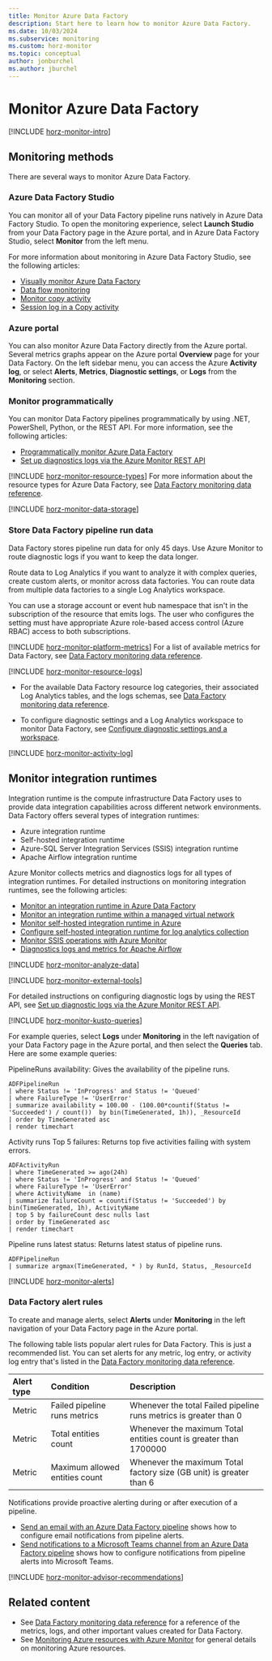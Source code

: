 ```yaml
---
title: Monitor Azure Data Factory
description: Start here to learn how to monitor Azure Data Factory.
ms.date: 10/03/2024
ms.subservice: monitoring
ms.custom: horz-monitor
ms.topic: conceptual
author: jonburchel
ms.author: jburchel
---
```


# Monitor Azure Data Factory

[!INCLUDE [horz-monitor-intro](~/reusable-content/ce-skilling/azure/includes/azure-monitor/horizontals/horz-monitor-intro.md)]

## Monitoring methods

There are several ways to monitor Azure Data Factory.

### Azure Data Factory Studio

You can monitor all of your Data Factory pipeline runs natively in Azure Data Factory Studio. To open the monitoring experience, select **Launch Studio** from your Data Factory page in the Azure portal, and in Azure Data Factory Studio, select **Monitor** from the left menu. 

For more information about monitoring in Azure Data Factory Studio, see the following articles:

- [Visually monitor Azure Data Factory](monitor-visually.md)
- [Data flow monitoring](concepts-data-flow-monitoring.md)
- [Monitor copy activity](copy-activity-monitoring.md)
- [Session log in a Copy activity](copy-activity-log.md)

### Azure portal

You can also monitor Azure Data Factory directly from the Azure portal. Several metrics graphs appear on the Azure portal **Overview** page for your Data Factory. On the left sidebar menu, you can access the Azure **Activity log**, or select **Alerts**, **Metrics**, **Diagnostic settings**, or **Logs** from the **Monitoring** section.

### Monitor programmatically

You can monitor Data Factory pipelines programmatically by using .NET, PowerShell, Python, or the REST API. For more information, see the following articles:

- [Programmatically monitor Azure Data Factory](monitor-programmatically.md)
- [Set up diagnostics logs via the Azure Monitor REST API](monitor-logs-rest.md)

[!INCLUDE [horz-monitor-resource-types](~/reusable-content/ce-skilling/azure/includes/azure-monitor/horizontals/horz-monitor-resource-types.md)]
For more information about the resource types for Azure Data Factory, see [Data Factory monitoring data reference](monitor-data-factory-reference.md).

[!INCLUDE [horz-monitor-data-storage](~/reusable-content/ce-skilling/azure/includes/azure-monitor/horizontals/horz-monitor-data-storage.md)]

### Store Data Factory pipeline run data

Data Factory stores pipeline run data for only 45 days. Use Azure Monitor to route diagnostic logs if you want to keep the data longer.

Route data to Log Analytics if you want to analyze it with complex queries, create custom alerts, or monitor across data factories. You can route data from multiple data factories to a single Log Analytics workspace.

You can use a storage account or event hub namespace that isn't in the subscription of the resource that emits logs. The user who configures the setting must have appropriate Azure role-based access control (Azure RBAC) access to both subscriptions.

[!INCLUDE [horz-monitor-platform-metrics](~/reusable-content/ce-skilling/azure/includes/azure-monitor/horizontals/horz-monitor-platform-metrics.md)]
For a list of available metrics for Data Factory, see [Data Factory monitoring data reference](monitor-data-factory-reference.md#metrics).

[!INCLUDE [horz-monitor-resource-logs](~/reusable-content/ce-skilling/azure/includes/azure-monitor/horizontals/horz-monitor-resource-logs.md)]

- For the available Data Factory resource log categories, their associated Log Analytics tables, and the logs schemas, see [Data Factory monitoring data reference](monitor-data-factory-reference.md#resource-logs).

- To configure diagnostic settings and a Log Analytics workspace to monitor Data Factory, see [Configure diagnostic settings and a workspace](monitor-configure-diagnostics.md).

[!INCLUDE [horz-monitor-activity-log](~/reusable-content/ce-skilling/azure/includes/azure-monitor/horizontals/horz-monitor-activity-log.md)]

## Monitor integration runtimes

Integration runtime is the compute infrastructure Data Factory uses to provide data integration capabilities across different network environments. Data Factory offers several types of integration runtimes:

- Azure integration runtime
- Self-hosted integration runtime
- Azure-SQL Server Integration Services (SSIS) integration runtime
- Apache Airflow integration runtime

Azure Monitor collects metrics and diagnostics logs for all types of integration runtimes. For detailed instructions on monitoring integration runtimes, see the following articles:

- [Monitor an integration runtime in Azure Data Factory](monitor-integration-runtime.md)
- [Monitor an integration runtime within a managed virtual network](monitor-managed-virtual-network-integration-runtime.md)
- [Monitor self-hosted integration runtime in Azure](monitor-shir-in-azure.md)
- [Configure self-hosted integration runtime for log analytics collection](how-to-configure-shir-for-log-analytics-collection.md)
- [Monitor SSIS operations with Azure Monitor](monitor-ssis.md)
- [Diagnostics logs and metrics for Apache Airflow](diagnostic-logs-and-metrics-for-workflow-orchestration-manager.md)

[!INCLUDE [horz-monitor-analyze-data](~/reusable-content/ce-skilling/azure/includes/azure-monitor/horizontals/horz-monitor-analyze-data.md)]

[!INCLUDE [horz-monitor-external-tools](~/reusable-content/ce-skilling/azure/includes/azure-monitor/horizontals/horz-monitor-external-tools.md)]

For detailed instructions on configuring diagnostic logs by using the REST API, see [Set up diagnostic logs via the Azure Monitor REST API](monitor-logs-rest.md).

[!INCLUDE [horz-monitor-kusto-queries](~/reusable-content/ce-skilling/azure/includes/azure-monitor/horizontals/horz-monitor-kusto-queries.md)]

For example queries, select **Logs** under **Monitoring** in the left navigation of your Data Factory page in the Azure portal, and then select the **Queries** tab. Here are some example queries:

PipelineRuns availability: Gives the availability of the pipeline runs.

```kusto
ADFPipelineRun
| where Status != 'InProgress' and Status != 'Queued'
| where FailureType != 'UserError'
| summarize availability = 100.00 - (100.00*countif(Status != 'Succeeded') / count())  by bin(TimeGenerated, 1h)), _ResourceId
| order by TimeGenerated asc
| render timechart
```

Activity runs Top 5 failures: Returns top five activities failing with system errors.

```kusto
ADFActivityRun 
| where TimeGenerated >= ago(24h)
| where Status != 'InProgress' and Status != 'Queued'
| where FailureType != 'UserError'
| where ActivityName  in (name)
| summarize failureCount = countif(Status != 'Succeeded') by bin(TimeGenerated, 1h), ActivityName
| top 5 by failureCount desc nulls last
| order by TimeGenerated asc
| render timechart
```

Pipeline runs latest status: Returns latest status of pipeline runs.

```kusto
ADFPipelineRun
| summarize argmax(TimeGenerated, * ) by RunId, Status, _ResourceId
```

[!INCLUDE [horz-monitor-alerts](~/reusable-content/ce-skilling/azure/includes/azure-monitor/horizontals/horz-monitor-alerts.md)]

### Data Factory alert rules

To create and manage alerts, select **Alerts** under **Monitoring** in the left navigation of your Data Factory page in the Azure portal.

The following table lists popular alert rules for Data Factory. This is just a recommended list. You can set alerts for any metric, log entry, or activity log entry that's listed in the [Data Factory monitoring data reference](monitor-data-factory-reference.md).

| Alert type | Condition | Description  |
|:---|:---|:---|
|Metric | Failed pipeline runs metrics | Whenever the total Failed pipeline runs metrics is greater than 0
|Metric | Total entities count | Whenever the maximum Total entities count is greater than 1700000
|Metric | Maximum allowed entities count | Whenever the maximum Total factory size (GB unit) is greater than 6

Notifications provide proactive alerting during or after execution of a pipeline.

- [Send an email with an Azure Data Factory pipeline](how-to-send-email.md) shows how to configure email notifications from pipeline alerts.
- [Send notifications to a Microsoft Teams channel from an Azure Data Factory pipeline](how-to-send-notifications-to-teams.md) shows how to configure notifications from pipeline alerts into Microsoft Teams. 

[!INCLUDE [horz-monitor-advisor-recommendations](~/reusable-content/ce-skilling/azure/includes/azure-monitor/horizontals/horz-monitor-advisor-recommendations.md)]

## Related content

- See [Data Factory monitoring data reference](monitor-data-factory-reference.md) for a reference of the metrics, logs, and other important values created for Data Factory.
- See [Monitoring Azure resources with Azure Monitor](/azure/azure-monitor/essentials/monitor-azure-resource) for general details on monitoring Azure resources.
